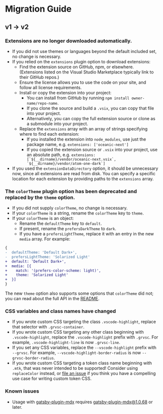 # Migration Guide

## v1 → v2

### Extensions are no longer downloaded automatically.

- If you did not use themes or languages beyond the default included set, no change is necessary.
- If you relied on the `extensions` plugin option to download extensions:
  - Find the extension source on GitHub, npm, or elsewhere. (Extensions listed on the Visual Studio Marketplace typically link to their GitHub repos.)
  - Ensure the license allows you to use the code on your site, and follow all license requirements.
  - Install or copy the extension into your project:
    - You can install from GitHub by running `npm install owner-name/repo-name`.
    - If you clone the source and build a `.vsix`, you can copy that file into your project.
    - Alternatively, you can copy the full extension source or clone as a submodule into your project.
  - Replace the `extensions` array with an array of strings specifying where to find each extension:
    - If you installed the extension into `node_modules`, use just the package name, e.g. `extensions: ['oceanic-next']`
    - If you copied the extension source or `.vsix` into your project, use an absolute path, e.g. ``extensions: [`${__dirname}/vendor/oceanic-next.vsix`, `${__dirname}/vendor/atom-one-dark`]``
- If you used the `extensionDataDirectory` option, it should be unnecessary now, since all extensions are read from disk. You can specify a specific location for each extension by providing paths to the `extensions` array.

### The `colorTheme` plugin option has been deprecated and replaced by the `theme` option.

- If you did not supply `colorTheme`, no change is necessary.
- If your `colorTheme` is a string, rename the `colorTheme` key to `theme`.
- If your `colorTheme` is an object:
  - Rename the `defaultTheme` key to `default`.
  - If present, rename the `prefersDarkTheme` to `dark`.
  - If you have a `prefersLightTheme`, replace it with an entry in the new `media` array. For example:

```diff
{
-  defaultTheme: 'Default Dark+',
-  prefersLightTheme: 'Solarized Light'
+  default: 'Default Dark+',
+  media: [{
+    match: '(prefers-color-scheme: light)',
+    theme: 'Solarized Light'
+  }]
}
```

The new `theme` option also supports some options that `colorTheme` did not; you can read about the full API in the [README](README.md#multi-theme-support).

### CSS variables and class names have changed

- If you wrote custom CSS targeting the class `.vscode-highlight`, replace that selector with `.grvsc-container`.
- If you wrote custom CSS targeting any other class beginning with `.vscode-highlight`, replace the `.vscode-highlight` prefix with `.grvsc`. For example, `.vscode-highlight-line` is now `.grvsc-line`.
- If you set any CSS variables, replace the `--vscode-highlight` prefix with `--grvsc`. For example, `--vscode-highlight-border-radius` is now `--grvsc-border-radius`.
- If you wrote custom CSS targeting a token class name beginning with `.mtk`, that was never intended to be supported! Consider using `replaceColor` instead, or [file an issue](https://github.com/andrewbranch/gatsby-remark-vscode/issues/new) if you think you have a compelling use case for writing custom token CSS.

### Known issues

- Usage with [gatsby-plugin-mdx](https://github.com/gatsbyjs/gatsby/tree/master/packages/gatsby-plugin-mdx) requires gatsby-plugin-mdx@1.0.68 or later.